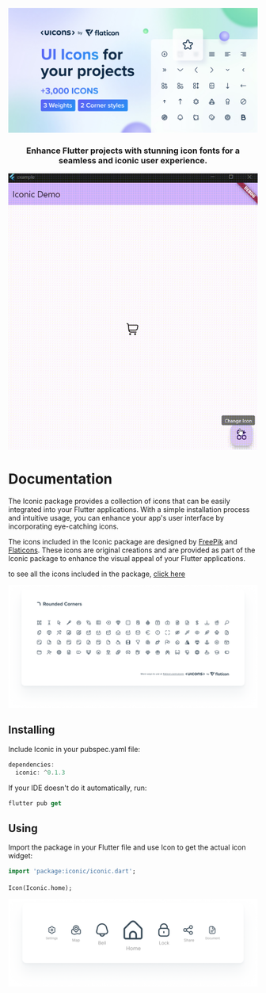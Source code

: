 ![cover](images/Cover.jpg)

<h3><p align="center">Enhance Flutter projects with stunning icon fonts for a seamless and iconic user experience.</p></h3>

![icons_app.gif](images%2Ficons_app.gif)

# Documentation 

The Iconic package provides a collection of icons that can be easily integrated into your Flutter applications. With a simple installation process and intuitive usage, you can enhance your app's user interface by incorporating eye-catching icons.

The icons included in the Iconic package are designed by [FreePik](https://www.freepik.com/) and [Flaticons](https://www.flaticon.com/free-icons/ui). These icons are original creations and are provided as part of the Iconic package to enhance the visual appeal of your Flutter applications.

to see all the icons included in the package, [click here](https://www.flaticon.com/icon-fonts-most-downloaded)

![some icons](images/Rounded.png)

## Installing

Include Iconic in your pubspec.yaml file:
```dart
dependencies:
  iconic: ^0.1.3
```
If your IDE doesn't do it automatically, run:
```dart
flutter pub get
```

## Using

Import the package in your Flutter file and use Icon to get the actual icon widget:
```dart
import 'package:iconic/iconic.dart';

Icon(Iconic.home);
```
![Icons.png](images%2FIcons.png)
